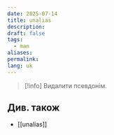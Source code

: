 ```yaml
---
date: 2025-07-14
title: unalias
description: 
draft: false
tags:
  - man
aliases: 
permalink: 
lang: uk
---
```


> [!info] Видалити псевдонім.

## Див. також

- [[unalias]]